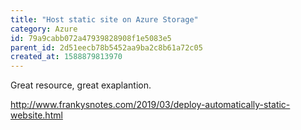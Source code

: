 ```yaml
---
title: "Host static site on Azure Storage"
category: Azure
id: 79a9cabb072a47939828908f1e5083e5
parent_id: 2d51eecb78b5452aa9ba2c8b61a72c05
created_at: 1588879813970
---
```


Great resource, great exaplantion.

http://www.frankysnotes.com/2019/03/deploy-automatically-static-website.html
    